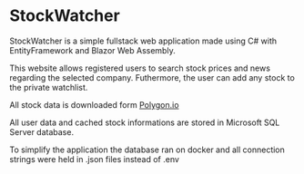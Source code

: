 # StockWatcher

StockWatcher is a simple fullstack web application made using C# with EntityFramework and Blazor Web Assembly.

This website allows registered users to search stock prices and news regarding the selected company. Futhermore, the user can add any stock to the private watchlist. 

All stock data is downloaded form [Polygon.io](https://polygon.io/docs)

All user data and cached stock informations are stored in Microsoft SQL Server database.

To simplify the application the database ran on docker and all connection strings were held in .json files instead of .env
